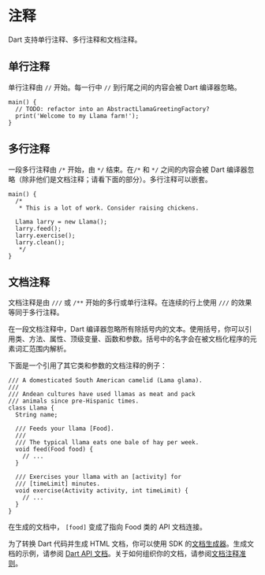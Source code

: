 # 注释

Dart 支持单行注释、多行注释和文档注释。

## 单行注释

单行注释由 ```//``` 开始。每一行中 ```//``` 到行尾之间的内容会被 Dart 编译器忽略。

```
main() {
  // TODO: refactor into an AbstractLlamaGreetingFactory?
  print('Welcome to my Llama farm!');
}
```

## 多行注释

一段多行注释由 ```/*``` 开始，由 ```*/``` 结束。在```/*``` 和 ```*/``` 之间的内容会被 Dart 编译器忽略（除非他们是文档注释；请看下面的部分）。多行注释可以嵌套。

```
main() {
  /*
   * This is a lot of work. Consider raising chickens.

  Llama larry = new Llama();
  larry.feed();
  larry.exercise();
  larry.clean();
   */
}
```

## 文档注释

文档注释是由 ```///``` 或 ```/**``` 开始的多行或单行注释。在连续的行上使用 ```///``` 的效果等同于多行注释。

在一段文档注释中，Dart 编译器忽略所有除括号内的文本。使用括号，你可以引用类、方法、属性、顶级变量、函数和参数。括号中的名字会在被文档化程序的元素词汇范围内解析。

下面是一个引用了其它类和参数的文档注释的例子：

```
/// A domesticated South American camelid (Lama glama).
///
/// Andean cultures have used llamas as meat and pack
/// animals since pre-Hispanic times.
class Llama {
  String name;

  /// Feeds your llama [Food].
  ///
  /// The typical llama eats one bale of hay per week.
  void feed(Food food) {
    // ...
  }

  /// Exercises your llama with an [activity] for
  /// [timeLimit] minutes.
  void exercise(Activity activity, int timeLimit) {
    // ...
  }
}
```

在生成的文档中， ```[food]``` 变成了指向 Food 类的 API 文档连接。

为了转换 Dart 代码并生成 HTML 文档，你可以使用 SDK 的[文档生成器](https://www.dartlang.org/tools/dartdocgen/)。生成文档的示例，请参阅 [Dart API 文档](http://api.dartlang.org/)。关于如何组织你的文档，请参阅[文档注释准则](https://www.dartlang.org/articles/doc-comment-guidelines/)。
